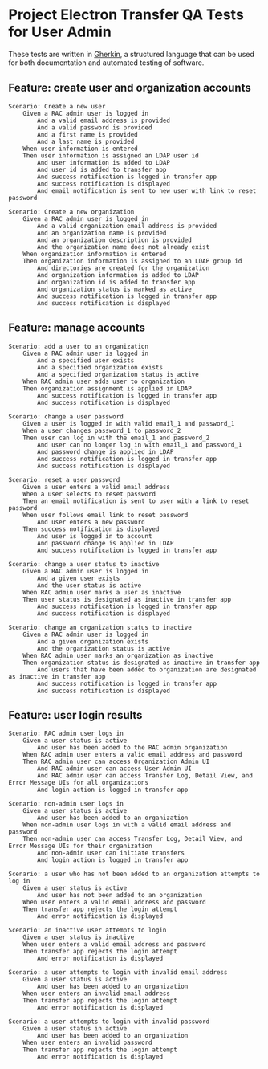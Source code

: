 # Project Electron Transfer QA Tests for User Admin

These tests are written in [Gherkin](https://github.com/cucumber/cucumber/wiki/Gherkin), a structured language that can be used for both documentation and automated testing of software.

## Feature: create user and organization accounts

	Scenario: Create a new user
		Given a RAC admin user is logged in
			And a valid email address is provided
			And a valid password is provided
			And a first name is provided
			And a last name is provided
		When user information is entered
		Then user information is assigned an LDAP user id
			And user information is added to LDAP
			And user id is added to transfer app
			And success notification is logged in transfer app
			And success notification is displayed
			And email notification is sent to new user with link to reset password

	Scenario: Create a new organization
		Given a RAC admin user is logged in
			And a valid organization email address is provided
			And an organization name is provided
			And an organization description is provided
			And the organization name does not already exist
		When organization information is entered
		Then organization information is assigned to an LDAP group id
			And directories are created for the organization
			And organization information is added to LDAP
			And organization id is added to transfer app
			And organization status is marked as active
			And success notification is logged in transfer app
			And success notification is displayed

## Feature: manage accounts

	Scenario: add a user to an organization
		Given a RAC admin user is logged in
			And a specified user exists
			And a specified organization exists
			And a specified organization status is active
		When RAC admin user adds user to organization
		Then organization assignment is applied in LDAP
			And success notification is logged in transfer app
			And success notification is displayed

	Scenario: change a user password
		Given a user is logged in with valid email_1 and password_1
		When a user changes password_1 to password_2
		Then user can log in with the email_1 and password_2
			And user can no longer log in with email_1 and password_1
			And password change is applied in LDAP
			And success notification is logged in transfer app
			And success notification is displayed

	Scenario: reset a user password
		Given a user enters a valid email address
		When a user selects to reset password
		Then an email notification is sent to user with a link to reset password
		When user follows email link to reset password
			And user enters a new password
		Then success notification is displayed
			And user is logged in to account
			And password change is applied in LDAP
			And success notification is logged in transfer app

	Scenario: change a user status to inactive
		Given a RAC admin user is logged in
			And a given user exists
			And the user status is active
		When RAC admin user marks a user as inactive
		Then user status is designated as inactive in transfer app
			And success notification is logged in transfer app
			And success notification is displayed

	Scenario: change an organization status to inactive
		Given a RAC admin user is logged in
			And a given organization exists
			And the organization status is active
		When RAC admin user marks an organization as inactive
		Then organization status is designated as inactive in transfer app
			And users that have been added to organization are designated as inactive in transfer app
			And success notification is logged in transfer app
			And success notification is displayed

## Feature: user login results

	Scenario: RAC admin user logs in
		Given a user status is active
			And user has been added to the RAC admin organization
		When RAC admin user enters a valid email address and password
		Then RAC admin user can access Organization Admin UI
			And RAC admin user can access User Admin UI
			And RAC admin user can access Transfer Log, Detail View, and Error Message UIs for all organizations
			And login action is logged in transfer app

	Scenario: non-admin user logs in
		Given a user status is active
			And user has been added to an organization
		When non-admin user logs in with a valid email address and password
		Then non-admin user can access Transfer Log, Detail View, and Error Message UIs for their organization
			And non-admin user can initiate transfers
			And login action is logged in transfer app

	Scenario: a user who has not been added to an organization attempts to log in
		Given a user status is active
			And user has not been added to an organization
		When user enters a valid email address and password
		Then transfer app rejects the login attempt
			And error notification is displayed

	Scenario: an inactive user attempts to login
		Given a user status is inactive
		When user enters a valid email address and password
		Then transfer app rejects the login attempt
		 	And error notification is displayed

	Scenario: a user attempts to login with invalid email address
		Given a user status is active
			And user has been added to an organization
		When user enters an invalid email address
		Then transfer app rejects the login attempt
			And error notification is displayed

	Scenario: a user attempts to login with invalid password
		Given a user status in active
			And user has been added to an organization
		When user enters an invalid password
		Then transfer app rejects the login attempt
			And error notification is displayed
